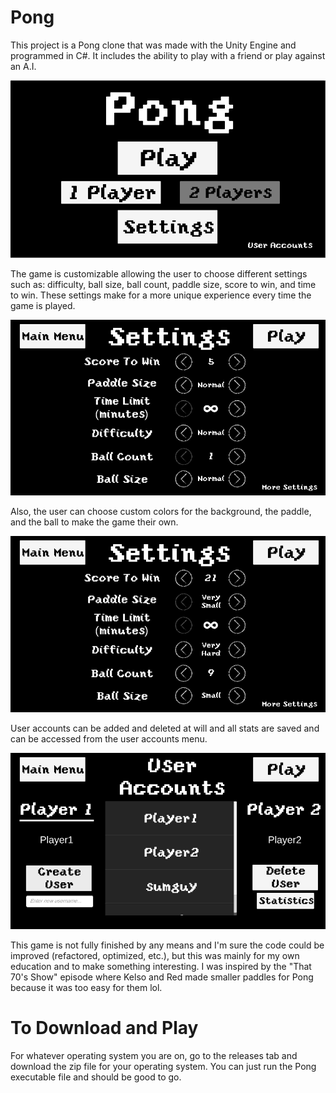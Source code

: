 # Pong

This project is a Pong clone that was made with the Unity Engine and programmed in C#. It includes the ability to play with a friend or play against an A.I.

![](PongIntro.png)

The game is customizable allowing the user to choose different settings such as: difficulty, ball size, ball count, paddle size, score to win, and time to win. These settings make for a more unique experience every time the game is played. 

![](Settings.gif)

Also, the user can choose custom colors for the background, the paddle, and the ball to make the game their own. 

![](MoreSettings.gif)

User accounts can be added and deleted at will and all stats are saved and can be accessed from the user accounts menu.

![](UserAccounts.gif)

This game is not fully finished by any means and I'm sure the code could be improved (refactored, optimized, etc.), but this was mainly for my own education and to make something interesting. I was inspired by the "That 70's Show" episode where Kelso and Red made smaller paddles for Pong because it was too easy for them lol.

# To Download and Play
For whatever operating system you are on, go to the releases tab and download the zip file for your operating system. You can just run the Pong executable file and should be good to go.